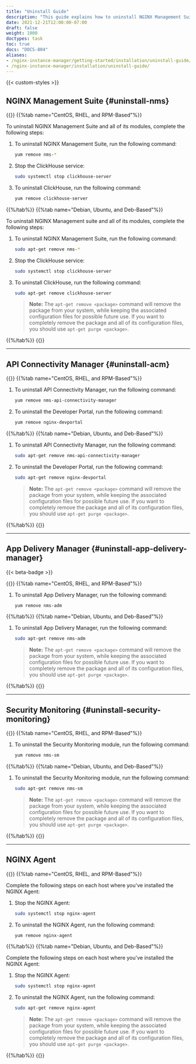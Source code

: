 ```yaml
---
title: "Uninstall Guide"
description: "This guide explains how to uninstall NGINX Management Suite, including Instance Manager and API Connectivity Manager."
date: 2021-12-21T12:00:00-07:00
draft: false 
weight: 1000 
doctypes: task
toc: true
docs: "DOCS-804"
aliases:
- /nginx-instance-manager/getting-started/installation/uninstall-guide/
- /nginx-instance-manager/installation/uninstall-guide/
---
```



{{< custom-styles >}}

## NGINX Management Suite {#uninstall-nms}

{{<tabs name="uninstall_nms">}}
{{%tab name="CentOS, RHEL, and RPM-Based"%}}

To uninstall NGINX Management Suite and all of its modules, complete the following steps:

1. To uninstall NGINX Management Suite, run the following command:

   ```bash
   yum remove nms-*
   ```

2. Stop the ClickHouse service:

   ```bash
   sudo systemctl stop clickhouse-server
   ```

3. To uninstall ClickHouse, run the following command:

   ```bash
   yum remove clickhouse-server
   ```

{{%/tab%}}
{{%tab name="Debian, Ubuntu, and Deb-Based"%}}

To uninstall NGINX Management suite and all of its modules, complete the following steps:

1. To uninstall NGINX Management Suite, run the following command:

   ```bash
   sudo apt-get remove nms-*
   ```

2. Stop the ClickHouse service:

   ```bash
   sudo systemctl stop clickhouse-server
   ```

3. To uninstall ClickHouse, run the following command:

   ```bash
   sudo apt-get remove clickhouse-server
   ```

   > **Note:** The `apt-get remove <package>` command will remove the package from your system, while keeping the associated configuration files for possible future use. If you want to completely remove the package and all of its configuration files, you should use `apt-get purge <package>`.


{{%/tab%}}
{{</tabs>}}

---

## API Connectivity Manager {#uninstall-acm}

{{<tabs name="uninstall_acm">}}
{{%tab name="CentOS, RHEL, and RPM-Based"%}}

1. To uninstall API Connectivity Manager, run the following command:

   ```bash
   yum remove nms-api-connectivity-manager
   ```

2. To uninstall the Developer Portal, run the following command:

   ```bash
   yum remove nginx-devportal
   ```

{{%/tab%}}
{{%tab name="Debian, Ubuntu, and Deb-Based"%}}

1. To uninstall API Connectivity Manager, run the following command:

   ```bash
   sudo apt-get remove nms-api-connectivity-manager
   ```

2. To uninstall the Developer Portal, run the following command:

   ```bash
   sudo apt-get remove nginx-devportal
   ```

   > **Note:** The `apt-get remove <package>` command will remove the package from your system, while keeping the associated configuration files for possible future use. If you want to completely remove the package and all of its configuration files, you should use `apt-get purge <package>`.

{{%/tab%}}
{{</tabs>}}

---

## App Delivery Manager {#uninstall-app-delivery-manager}

{{< beta-badge >}}

{{<tabs name="uninstall_app_delivery_manager">}}
{{%tab name="CentOS, RHEL, and RPM-Based"%}}

1. To uninstall App Delivery Manager, run the following command:

   ```bash
   yum remove nms-adm
   ```

{{%/tab%}}
{{%tab name="Debian, Ubuntu, and Deb-Based"%}}

1. To uninstall App Delivery Manager, run the following command:

   ```bash
   sudo apt-get remove nms-adm
   ```

   > **Note:** The `apt-get remove <package>` command will remove the package from your system, while keeping the associated configuration files for possible future use. If you want to completely remove the package and all of its configuration files, you should use `apt-get purge <package>`.

{{%/tab%}}
{{</tabs>}}

---

## Security Monitoring {#uninstall-security-monitoring}

{{<tabs name="uninstall_security_monitoring">}}
{{%tab name="CentOS, RHEL, and RPM-Based"%}}

1. To uninstall the Security Monitoring module, run the following command:

   ```bash
   yum remove nms-sm
   ```

{{%/tab%}}
{{%tab name="Debian, Ubuntu, and Deb-Based"%}}


1. To uninstall the Security Monitoring module, run the following command:

   ```bash
   sudo apt-get remove nms-sm
   ```

   > **Note:** The `apt-get remove <package>` command will remove the package from your system, while keeping the associated configuration files for possible future use. If you want to completely remove the package and all of its configuration files, you should use `apt-get purge <package>`.

{{%/tab%}}
{{</tabs>}}

---

## NGINX Agent

{{<tabs name="uninstall_agent">}}
{{%tab name="CentOS, RHEL, and RPM-Based"%}}

Complete the following steps on each host where you've installed the NGINX Agent:

1. Stop the NGINX Agent:

   ```bash
   sudo systemctl stop nginx-agent
   ```

2. To uninstall the NGINX Agent, run the following command:

   ```bash
   yum remove nginx-agent
   ```

{{%/tab%}}
{{%tab name="Debian, Ubuntu, and Deb-Based"%}}

Complete the following steps on each host where you've installed the NGINX Agent:

1. Stop the NGINX Agent:

   ```bash
   sudo systemctl stop nginx-agent
   ```

2. To uninstall the NGINX Agent, run the following command:

   ```bash
   sudo apt-get remove nginx-agent
   ```

   > **Note:** The `apt-get remove <package>` command will remove the package from your system, while keeping the associated configuration files for possible future use. If you want to completely remove the package and all of its configuration files, you should use `apt-get purge <package>`.

{{%/tab%}}
{{</tabs>}}

